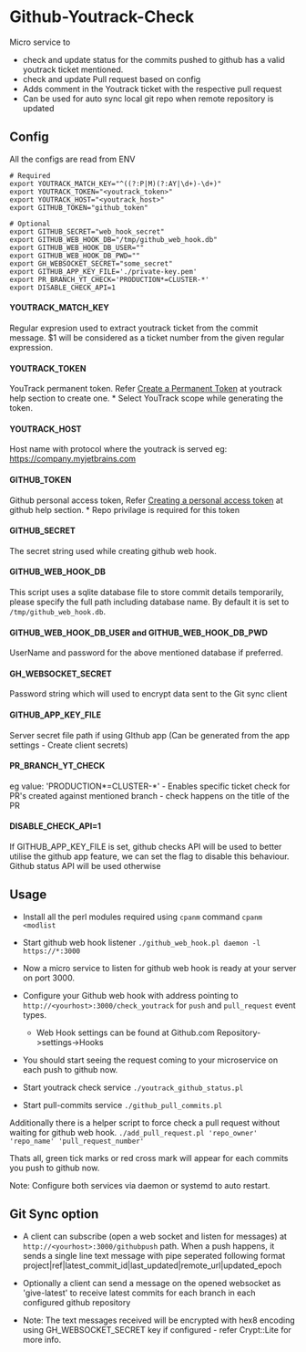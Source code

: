 # Github-Youtrack-Check
Micro service to
* check and update status for the commits pushed to github has a valid youtrack ticket mentioned.
* check and update Pull request based on config
* Adds comment in the Youtrack ticket with the respective pull request
* Can be used for auto sync local git repo when remote repository is updated

## Config
All the configs are read from ENV
```
# Required
export YOUTRACK_MATCH_KEY="^((?:P|M)(?:AY|\d+)-\d+)"
export YOUTRACK_TOKEN="<youtrack_token>"
export YOUTRACK_HOST="<youtrack_host>"
export GITHUB_TOKEN="github_token"

# Optional
export GITHUB_SECRET="web_hook_secret"
export GITHUB_WEB_HOOK_DB="/tmp/github_web_hook.db"
export GITHUB_WEB_HOOK_DB_USER=""
export GITHUB_WEB_HOOK_DB_PWD=""
export GH_WEBSOCKET_SECRET="some_secret"
export GITHUB_APP_KEY_FILE='./private-key.pem'
export PR_BRANCH_YT_CHECK='PRODUCTION*=CLUSTER-*'
export DISABLE_CHECK_API=1
```

#### YOUTRACK_MATCH_KEY
Regular expresion used to extract youtrack ticket from the commit message. $1 will be considered as a ticket number from the given regular expression.

#### YOUTRACK_TOKEN
YouTrack permanent token. Refer [Create a Permanent Token](https://www.jetbrains.com/help/youtrack/standalone/Manage-Permanent-Token.html#obtain-permanent-token) at youtrack help section to create one.
    * Select YouTrack scope while generating the token.
    
#### YOUTRACK_HOST
Host name with protocol where the youtrack is served eg: https://company.myjetbrains.com

#### GITHUB_TOKEN
Github personal access token, Refer [Creating a personal access token](https://help.github.com/en/articles/creating-a-personal-access-token-for-the-command-line) at github help section.
     * Repo privilage is required for this token
     
#### GITHUB_SECRET
The secret string used while creating github web hook.

#### GITHUB_WEB_HOOK_DB
This script uses a sqlite database file to store commit details temporarily, please specify the full path including database name. By default it is set to `/tmp/github_web_hook.db`.

#### GITHUB_WEB_HOOK_DB_USER and GITHUB_WEB_HOOK_DB_PWD
UserName and password for the above mentioned database if preferred.

#### GH_WEBSOCKET_SECRET
Password string which will used to encrypt data sent to the Git sync client

#### GITHUB_APP_KEY_FILE
Server secret file path if using GIthub app (Can be generated from the app settings - Create client secrets)

#### PR_BRANCH_YT_CHECK
eg value: 'PRODUCTION*=CLUSTER-*' - Enables specific ticket check for PR's created against mentioned branch - check happens on the title of the PR

#### DISABLE_CHECK_API=1
If GITHUB_APP_KEY_FILE is set, github checks API will be used to better utilise the github app feature, we can set the flag to disable this behaviour. Github status API will be used otherwise

## Usage
* Install all the perl modules required using `cpanm` command
`cpanm <modlist`

* Start github web hook listener
`./github_web_hook.pl daemon -l https://*:3000`

* Now a micro service to listen for github web hook is ready at your server on port 3000.
* Configure your Github web hook with address pointing to `http://<yourhost>:3000/check_youtrack` for `push` and `pull_request` event types.
    * Web Hook settings can be found at Github.com Repository->settings->Hooks
* You should start seeing the request coming to your microservice on each push to github now.
* Start youtrack check service
`./youtrack_github_status.pl`

* Start pull-commits service
`./github_pull_commits.pl`

Additionally there is a helper script to force check a pull request without waiting for github web hook.
`./add_pull_request.pl 'repo_owner' 'repo_name' 'pull_request_number'`

Thats all, green tick marks or red cross mark will appear for each commits you push to github now.

Note: Configure both services via daemon or systemd to auto restart.

## Git Sync option
* A client can subscribe (open a web socket and listen for messages) at `http://<yourhost>:3000/githubpush` path. When a push happens, it sends a single line text message with pipe seperated following format
project|ref|latest_commit_id|last_updated|remote_url|updated_epoch

* Optionally a client can send a message on the opened websocket as 'give-latest' to receive latest commits for each branch in each configured github repository
* Note: The text messages received will be encrypted with hex8 encoding using GH_WEBSOCKET_SECRET key if configured - refer Crypt::Lite for more info.

